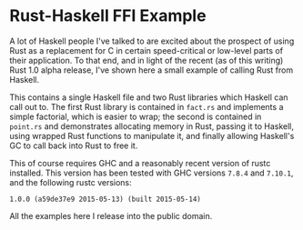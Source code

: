 # Rust-Haskell FFI Example

A lot of Haskell people I've talked to are excited about the prospect of
using Rust as a replacement for C in certain speed-critical or low-level
parts of their application. To that end, and in light of the recent
(as of this writing) Rust 1.0 alpha release, I've shown here a small
example of calling Rust from Haskell.

This contains a single Haskell file and two Rust libraries which Haskell
can call out to.
The first Rust library is contained in `fact.rs` and implements a simple
factorial, which is easier to wrap; the second is contained in `point.rs`
and demonstrates allocating memory in Rust, passing it to Haskell, using
wrapped Rust functions to manipulate it, and finally allowing Haskell's
GC to call back into Rust to free it.

This of course requires GHC and a reasonably recent version of rustc
installed. This version has been tested with GHC versions `7.8.4` and
`7.10.1`, and the following rustc versions:

    1.0.0 (a59de37e9 2015-05-13) (built 2015-05-14)

All the examples here I release into the public domain.
